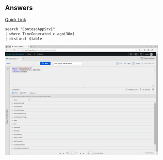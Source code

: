 ## Answers
[Quick Link](https://portal.loganalytics.io/Demo?q=H4sIAAAAAAAAAytOTSxKzlBQcs7PK8kvzncsKAguKjNU4uWqUSjPSC1KVQjJzE11T81LLUosSU1RsFNITM%2FXMDbI1VQAKUnJLC7JzEsuUVApSUzKSeUCAI9mZwROAAAA)
~~~
search "ContosoAppSrv1"
| where TimeGenerated > ago(30m) 
| distinct $table
~~~
![Answer](Pictures/KQLInvestigation_4.png)